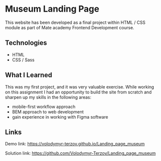 # Museum Landing Page
This website has been developed as a final project within HTML / CSS module as part of Mate academy Frontend Development course.

## Technologies
* HTML
* CSS / Sass

## What I Learned
This was my first project, and it was very valuable exercise.
While working on this assignment I had an opportunity to build the site from scratch and sharpen up my skills in the following areas:
* mobile-first workflow approach
* BEM approach to web development
* gain experience in working with Figma software

## Links
Demo link:
https://volodymyr-terzov.github.io/Landing_page_museum

Solution link:
https://github.com/Volodymyr-Terzov/Landing_page_museum
